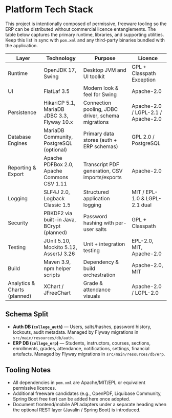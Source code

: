 # Platform Tech Stack

This project is intentionally composed of permissive, freeware tooling so the ERP can be distributed without commercial licence entanglements. The table below captures the primary runtime, libraries, and supporting utilities. Keep this list in sync with `pom.xml` and any third-party binaries bundled with the application.

| Layer | Technology | Purpose | Licence |
| --- | --- | --- | --- |
| Runtime | OpenJDK 17, Swing | Desktop JVM and UI toolkit | GPL + Classpath Exception |
| UI | FlatLaf 3.5 | Modern look & feel for Swing | Apache-2.0 |
| Persistence | HikariCP 5.1, MariaDB JDBC 3.3, Flyway 10.x | Connection pooling, JDBC driver, schema migrations | Apache-2.0 / LGPL-2.1 / Apache-2.0 |
| Database Engines | MariaDB Community, PostgreSQL (optional) | Primary data stores (auth + ERP schemas) | GPL 2.0 / PostgreSQL |
| Reporting & Export | Apache PDFBox 2.0, Apache Commons CSV 1.11 | Transcript PDF generation, CSV imports/exports | Apache-2.0 |
| Logging | SLF4J 2.0, Logback Classic 1.5 | Structured application logging | MIT / EPL-1.0 & LGPL-2.1 dual |
| Security | PBKDF2 via built-in Java, BCrypt (planned) | Password hashing with per-user salts | GPL + Classpath |
| Testing | JUnit 5.10, Mockito 5.12, AssertJ 3.26 | Unit + integration testing | EPL-2.0, MIT, Apache-2.0 |
| Build | Maven 3.9, npm helper scripts | Dependency & build orchestration | Apache-2.0, MIT |
| Analytics & Charts (planned) | XChart / JFreeChart | Grade & attendance visuals | Apache-2.0 / LGPL-2.0 |

## Schema Split

- **Auth DB (`college_auth`)** — Users, salts/hashes, password history, lockouts, audit metadata. Managed by Flyway migrations in `src/main/resources/db/auth`.
- **ERP DB (`college_erp`)** — Students, instructors, courses, sections, enrollments, grades, attendance, notifications, settings, financial artefacts. Managed by Flyway migrations in `src/main/resources/db/erp`.

## Tooling Notes

- All dependencies in `pom.xml` are Apache/MIT/EPL or equivalent permissive licences.
- Additional freeware candidates (e.g., OpenPDF, Liquibase Community, Spring Boot free tier) can be added here once adopted.
- Document frontend/mobile API adapters under a separate heading when the optional REST layer (Javalin / Spring Boot) is introduced.

